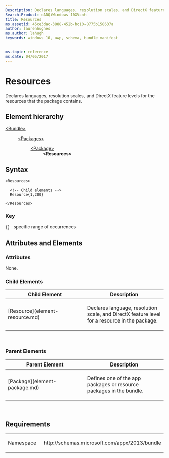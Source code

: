 ```yaml
---
Description: Declares languages, resolution scales, and DirectX feature levels for the resources that the package contains.
Search.Product: eADQiWindows 10XVcnh
title: Resources
ms.assetid: 45ce3dac-3888-452b-bc10-8775b158637a
author: laurenhughes
ms.author: lahugh
keywords: windows 10, uwp, schema, bundle manifest


ms.topic: reference
ms.date: 04/05/2017
---
```


# Resources

Declares languages, resolution scales, and DirectX feature levels for the resources that the package contains.

## Element hierarchy

<dl>
<dt><a href="element-bundle.md">&lt;Bundle&gt;</a></dt>
<dd>
<dl>
<dt><a href="element-packages.md">&lt;Packages&gt;</a></dt>
<dd>
<dl>
<dt><a href="element-package.md">&lt;Package&gt;</a></dt>
<dd><b>&lt;Resources&gt;</b></dd>
</dl>
</dd>
</dl>
</dd>
</dl>

## Syntax

``` syntax
<Resources>

  <!-- Child elements -->
  Resource{1,200}

</Resources>
```

### Key

`{}`   specific range of occurrences
## Attributes and Elements


### Attributes

None.

### Child Elements

<table>
<colgroup>
<col width="50%" />
<col width="50%" />
</colgroup>
<thead>
<tr class="header">
<th>Child Element</th>
<th>Description</th>
</tr>
</thead>
<tbody>
<tr class="odd">
<td>[Resource](element-resource.md)</td>
<td><p>Declares language, resolution scale, and DirectX feature level for a resource in the package.</p></td>
</tr>
</tbody>
</table>

 

### Parent Elements

<table>
<colgroup>
<col width="50%" />
<col width="50%" />
</colgroup>
<thead>
<tr class="header">
<th>Parent Element</th>
<th>Description</th>
</tr>
</thead>
<tbody>
<tr class="odd">
<td>[Package](element-package.md)</td>
<td><p>Defines one of the app packages or resource packages in the bundle.</p></td>
</tr>
</tbody>
</table>

 

## Requirements

<table>
<colgroup>
<col width="50%" />
<col width="50%" />
</colgroup>
<tbody>
<tr class="odd">
<td><p>Namespace</p></td>
<td><p>http://schemas.microsoft.com/appx/2013/bundle</p></td>
</tr>
</tbody>
</table>

 

 



